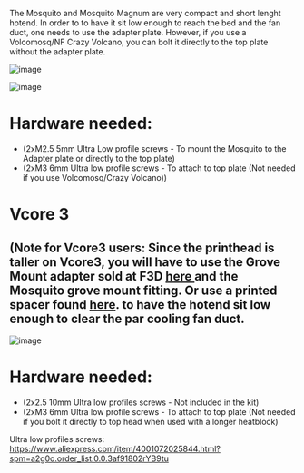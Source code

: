 The Mosquito and Mosquito Magnum are very compact and short lenght hotend. In order to to have it sit low enough to reach the bed and the fan duct, one needs to use the adapter plate. However, if you use a Volcomosq/NF Crazy Volcano, you can bolt it directly to the top plate without the adapter plate.

![image](https://user-images.githubusercontent.com/37383368/143972614-5d700da4-d617-4017-9931-34327832fc6b.png)


![image](https://user-images.githubusercontent.com/37383368/143973062-6ba480ec-902e-4551-bc07-955ee4bbb1b0.png)

# Hardware needed:

- (2xM2.5 5mm Ultra Low profile screws - To mount the Mosquito to the Adapter plate or directly to the top plate)
- (2xM3 6mm Ultra low profile screws - To attach to top plate (Not needed if you use Volcomosq/Crazy Volcano))


# Vcore 3
## (Note for Vcore3 users: Since the printhead is taller on Vcore3, you will have to use the Grove Mount adapter sold at F3D [here ](https://f3d-racing-fdm.myshopify.com/products/vzbot-mgn9-printhead-v6-groove-mount-pre-order) and the Mosquito grove mount fitting. Or use a printed spacer found [here](https://github.com/VzBoT3D/Vz-Printhead/blob/main/STLs/Vcore3%20specific/Mosquito%204mm%20spacer.stl). to have the hotend sit low enough to clear the par cooling fan duct.
![image](https://user-images.githubusercontent.com/37383368/166175628-22cf7e2f-be02-447d-9a22-b6119d1bcf14.png)

# Hardware needed:
- (2x2.5 10mm Ultra low profiles screws - Not included in the kit)
- (2xM3 6mm Ultra low profile screws - To attach to top plate (Not needed if you bolt it directly to top head when used with a longer heatblock)

Ultra low profiles screws: https://www.aliexpress.com/item/4001072025844.html?spm=a2g0o.order_list.0.0.3af91802rYB9tu

